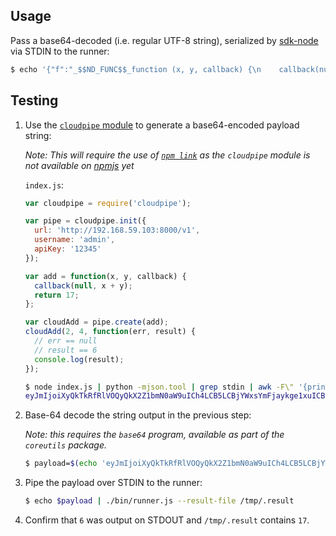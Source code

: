 ## Usage

Pass a base64-decoded (i.e. regular UTF-8 string), serialized by [sdk-node](https://github.com/cloudpipe/sdk-node) via STDIN to the runner:

```bash
$ echo '{"f":"_$$ND_FUNC$$_function (x, y, callback) {\n    callback(null, x + y);\n}","options":{},"args":{"0":2,"1":4,"2":"_$$ND_FUNC$$_function (err, result) {\n  // err == null\n  // result == 6\n}"}}' | node bin/runner.js --result-path /tmp/.result
```

## Testing

1. Use the [`cloudpipe` module](https://github.com/cloudpipe/sdk-node) to generate a base64-encoded payload string:

    *Note: This will require the use of [`npm link`](https://docs.npmjs.com/cli/link) as the `cloudpipe` module is not available on [npmjs](https://www.npmjs.com/) yet*

    `index.js`:

    ```javascript
    var cloudpipe = require('cloudpipe');
    
    var pipe = cloudpipe.init({
      url: 'http://192.168.59.103:8000/v1',
      username: 'admin',
      apiKey: '12345'
    });
    
    var add = function(x, y, callback) {
      callback(null, x + y);
      return 17;
    };
    
    var cloudAdd = pipe.create(add);
    cloudAdd(2, 4, function(err, result) {
      // err == null
      // result == 6
      console.log(result);
    });
    ```
    
    ```bash
    $ node index.js | python -mjson.tool | grep stdin | awk -F\" '{print $4}'
    eyJmIjoiXyQkTkRfRlVOQyQkX2Z1bmN0aW9uICh4LCB5LCBjYWxsYmFjaykge1xuICBjYWxsYmFjayhudWxsLCB4ICsgeSk7XG4gIHJldHVybiAxNztcbn0iLCJvcHRpb25zIjp7fSwiYXJncyI6eyIwIjoyLCIxIjo0LCIyIjoiXyQkTkRfRlVOQyQkX2Z1bmN0aW9uIChlcnIsIHJlc3VsdCkge1xuICAvLyBlcnIgPT0gbnVsbFxuICAvLyByZXN1bHQgPT0gNlxuICBjb25zb2xlLmxvZyhyZXN1bHQpO1xufSJ9fQ==
    ```

2. Base-64 decode the string output in the previous step:

    *Note: this requires the `base64` program, available as part of the `coreutils` package.*

    ```bash
    $ payload=$(echo 'eyJmIjoiXyQkTkRfRlVOQyQkX2Z1bmN0aW9uICh4LCB5LCBjYWxsYmFjaykge1xuICBjYWxsYmFjayhudWxsLCB4ICsgeSk7XG4gIHJldHVybiAxNztcbn0iLCJvcHRpb25zIjp7fSwiYXJncyI6eyIwIjoyLCIxIjo0LCIyIjoiXyQkTkRfRlVOQyQkX2Z1bmN0aW9uIChlcnIsIHJlc3VsdCkge1xuICAvLyBlcnIgPT0gbnVsbFxuICAvLyByZXN1bHQgPT0gNlxuICBjb25zb2xlLmxvZyhyZXN1bHQpO1xufSJ9fQ==' | base64 --decode)
    ```

3. Pipe the payload over STDIN to the runner:

    ```bash
    $ echo $payload | ./bin/runner.js --result-file /tmp/.result
    ```

4. Confirm that `6` was output on STDOUT and `/tmp/.result` contains `17`.
